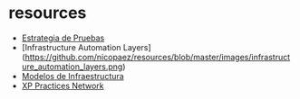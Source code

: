 # resources

* [Estrategia de Pruebas](https://github.com/nicopaez/resources/blob/master/images/estrategia_de_pruebas.png)
* [Infrastructure Automation Layers] (https://github.com/nicopaez/resources/blob/master/images/infrastructure_automation_layers.png)
* [Modelos de Infraestructura](https://github.com/nicopaez/resources/blob/master/images/infra_models.png)
* [XP Practices Network](https://github.com/nicopaez/resources/blob/master/images/xp_practices.png)
 
